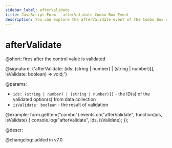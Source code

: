 ```yaml
---
sidebar_label: afterValidate
title: JavaScript Form - afterValidate Combo Box Event 
description: You can explore the afterValidate event of the Combo Box control of Form in the documentation of the DHTMLX JavaScript UI library. Browse developer guides and API reference, try out code examples and live demos, and download a free 30-day evaluation version of DHTMLX Suite.
---
```


# afterValidate

@short: fires after the control value is validated

@signature: {'afterValidate: (ids: (string | number) | (string | number)[], isValidate: boolean) => void;'}

@params:
- `ids: (string | number) | (string | number)[]` - the ID(s) of the validated option(s) from data collection 
- `isValidate: boolean` - the result of validation

@example:
form.getItem("combo").events.on("afterValidate", function(ids, isValidate) {
    console.log("afterValidate", ids, isValidate);
});

@descr:

@changelog: added in v7.0

[comment]: # (@relatedapi: form/api/combo/combo_validate_method.md)
